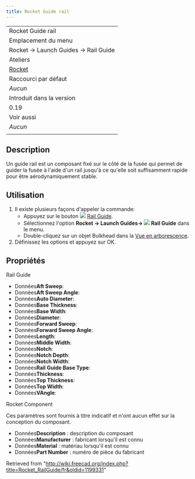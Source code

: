 ```yaml
---
title: Rocket Guide rail
---
```

|  |
| --- |
| Rocket Guide rail |
| Emplacement du menu |
| Rocket → Launch Guides → Rail Guide |
| Ateliers |
| [Rocket](/Rocket_Workbench/fr "Rocket Workbench/fr") |
| Raccourci par défaut |
| *Aucun* |
| Introduit dans la version |
| 0.19 |
| Voir aussi |
| *Aucun* |
|  |

## Description

Un guide rail est un composant fixé sur le côté de la fusée qui permet de guider la fusée à l'aide d'un rail jusqu'à ce qu'elle soit suffisamment rapide pour être aérodynamiquement stable.

## Utilisation

1. Il existe plusieurs façons d'appeler la commande:
   * Appuyez sur le bouton ![](/images/Rocket_RailGuide.svg) [Rail Guide](/Rocket_RailGuide "Rocket RailGuide").
   * Sélectionnez l'option **Rocket → Launch Guides→ ![](/images/Rocket_RailGuide.svg) Rail Guide** dans le menu.
   * Double-cliquez sur un objet Bulkhead dans la [Vue en arborescence](/Tree_view/fr "Tree view/fr").
2. Définissez les options et appuyez sur OK.

## Propriétés

Rail Guide

* Données**Aft Sweep**:
* Données**Aft Sweep Angle**:
* Données**Auto Diameter**:
* Données**Base Thickness**:
* Données**Base Width**:
* Données**Diameter**:
* Données**Forward Sweep**:
* Données**Forward Sweep Angle**:
* Données**Length**:
* Données**Middle Width**:
* Données**Notch**:
* Données**Notch Depth**:
* Données**Notch Width**:
* Données**Rail Guide Base Type**:
* Données**Thickness**:
* Données**Top Thickness**:
* Données**Top Width**:
* Données**VAngle**:

Rocket Component

Ces paramètres sont fournis à titre indicatif et n'ont aucun effet sur la conception du composant.

* Données**Description** : description du composant
* Données**Manufacturer** : fabricant lorsqu'il est connu
* Données**Material** : matériau lorsqu'il est connu
* Données**Part Number** : numéro de pièce du fabricant

Retrieved from "<http://wiki.freecad.org/index.php?title=Rocket_RailGuide/fr&oldid=1199331>"